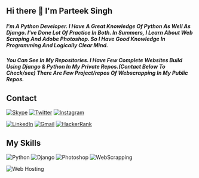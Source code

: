 ## Hi there 👋  I'm Parteek Singh
##### I'm A Python Developer. I Have A Great Knowledge Of Python As Well As Django. I've Done Lot Of Practice In Both. In Summers, I Learn About Web Scraping And Adobe Photoshop. So I Have Good Knowledge In Programming And Logically Clear Mind.
##### You Can See In My Repositories. I Have Few Complete Websites Build Using Django & Python In My Private Repos.(Contact Below To Check/see) There Are Few Project/repos Of Webscrapping In My Public Repos.


## Contact

[![Skype](https://img.shields.io/badge/Skype--informational?style=flat-square&logo=skype&logoColor=white)](https://join.skype.com/invite/vGFcTrbDzhWE)
[![Twitter](https://img.shields.io/badge/Twitter--informational?style=flat-square&logo=twitter&logoColor=white)](https://twitter.com/ParteekKamboj0?t=RGD47gi16TbKjqZztlaGww&s=09)
[![Instagram](https://img.shields.io/badge/Instagram--informational?style=flat-square&logo=instagram&logoColor=white)](https://www.instagram.com/__parteek__kamboj__/)


[![LinkedIn](https://img.shields.io/badge/LinkedIn--informational?style=flat-square&logo=linkedin&logoColor=white)](https://www.linkedin.com/in/parteekkamboj9/)
[![Gmail](https://img.shields.io/badge/Gmail--informational?style=flat-square&logo=gmail&logoColor=white)](https://www.hackerrank.com/parteekkamboj9/)
[![HackerRank](https://img.shields.io/badge/HackerRank--informational?style=flat-square&logo=hackerrank&logoColor=white)](https://www.hackerrank.com/parteekkamboj9/)


## My Skills


![Python](https://img.shields.io/badge/-Python-black?style=flat-square&logo=Python&logoColor=white)
![Django](https://img.shields.io/badge/-Django-black?style=flat-square&logo=django&logoColor=white)
![Photoshop](https://img.shields.io/badge/-PhotoShop-black?style=flat-square&logo=adobephotoshop&logoColor=white)
![WebScrapping](https://img.shields.io/badge/-WebScrapping-black?style=flat-square&logo=html5&logoColor=white)


![Web Hosting](https://img.shields.io/badge/Web%20Hosting-black?style=flat-square&logo=amazon-aws)





<!--
### My GitHub's activity

![Github Stats](https://github-readme-stats.vercel.app/api?username=David-Carrasco&count_private=true&show_icons=true&include_all_commits=true)
![Top Langs](https://github-readme-stats.vercel.app/api/top-langs/?username=David-Carrasco&hide=TeX&layout=compact)

**parteekkamboj9/parteekkamboj9** is a ✨ _special_ ✨ repository because its `README.md` (this file) appears on your GitHub profile.

Here are some ideas to get you started:

- 🔭 I’m currently working on ...
- 🌱 I’m currently learning ...
- 👯 I’m looking to collaborate on ...
- 🤔 I’m looking for help with ...
- 💬 Ask me about ...
- 📫 How to reach me: ...
- 😄 Pronouns: ...
- ⚡ Fun fact: ...
-->
